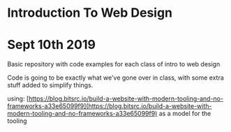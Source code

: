 # Introduction To Web Design
# Sept 10th 2019

Basic repository with code examples for each class of intro to web design

Code is going to be exactly what we've gone over in class, with some extra stuff added to simplify things.

using: [https://blog.bitsrc.io/build-a-website-with-modern-tooling-and-no-frameworks-a33e65099f9](https://blog.bitsrc.io/build-a-website-with-modern-tooling-and-no-frameworks-a33e65099f9) as a model for the tooling


